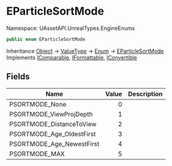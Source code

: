 # EParticleSortMode

Namespace: UAssetAPI.UnrealTypes.EngineEnums

```csharp
public enum EParticleSortMode
```

Inheritance [Object](https://docs.microsoft.com/en-us/dotnet/api/system.object) → [ValueType](https://docs.microsoft.com/en-us/dotnet/api/system.valuetype) → [Enum](https://docs.microsoft.com/en-us/dotnet/api/system.enum) → [EParticleSortMode](./uassetapi.unrealtypes.engineenums.eparticlesortmode.md)<br>
Implements [IComparable](https://docs.microsoft.com/en-us/dotnet/api/system.icomparable), [IFormattable](https://docs.microsoft.com/en-us/dotnet/api/system.iformattable), [IConvertible](https://docs.microsoft.com/en-us/dotnet/api/system.iconvertible)

## Fields

| Name | Value | Description |
| --- | --: | --- |
| PSORTMODE_None | 0 |  |
| PSORTMODE_ViewProjDepth | 1 |  |
| PSORTMODE_DistanceToView | 2 |  |
| PSORTMODE_Age_OldestFirst | 3 |  |
| PSORTMODE_Age_NewestFirst | 4 |  |
| PSORTMODE_MAX | 5 |  |
